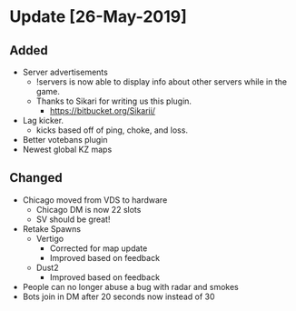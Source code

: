 # Update [26-May-2019]

## Added

- Server advertisements
  - !servers is now able to display info about other servers while in the game.
  - Thanks to Sikari for writing us this plugin.
    - <https://bitbucket.org/Sikarii/>
- Lag kicker.
  - kicks based off of ping, choke, and loss.
- Better votebans plugin
- Newest global KZ maps

## Changed

- Chicago moved from VDS to hardware
  - Chicago DM is now 22 slots
  - SV should be great!
- Retake Spawns
  - Vertigo
    - Corrected for map update
    - Improved based on feedback
  - Dust2
    - Improved based on feedback
- People can no longer abuse a bug with radar and smokes
- Bots join in DM after 20 seconds now instead of 30
